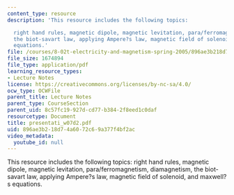 ```yaml
---
content_type: resource
description: 'This resource includes the following topics:

  right hand rules, magnetic dipole, magnetic levitation, para/ferromagnetism, diamagnetism,
  the biot-savart law, applying Ampere?s law, magnetic field of solenoid, and maxwell?s
  equations.'
file: /courses/8-02t-electricity-and-magnetism-spring-2005/896ae3b218d74a6072c69a377f4bf2ac_presentati_w07d2.pdf
file_size: 1674894
file_type: application/pdf
learning_resource_types:
- Lecture Notes
license: https://creativecommons.org/licenses/by-nc-sa/4.0/
ocw_type: OCWFile
parent_title: Lecture Notes
parent_type: CourseSection
parent_uid: 8c57fc19-927d-cd77-b384-2f8eed1c0daf
resourcetype: Document
title: presentati_w07d2.pdf
uid: 896ae3b2-18d7-4a60-72c6-9a377f4bf2ac
video_metadata:
  youtube_id: null
---
```

This resource includes the following topics:
right hand rules, magnetic dipole, magnetic levitation, para/ferromagnetism, diamagnetism, the biot-savart law, applying Ampere?s law, magnetic field of solenoid, and maxwell?s equations.